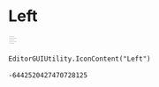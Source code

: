 # Left
![](/img/Left.png)

``` CSharp
EditorGUIUtility.IconContent("Left")
```
```
-6442520427470728125
```
